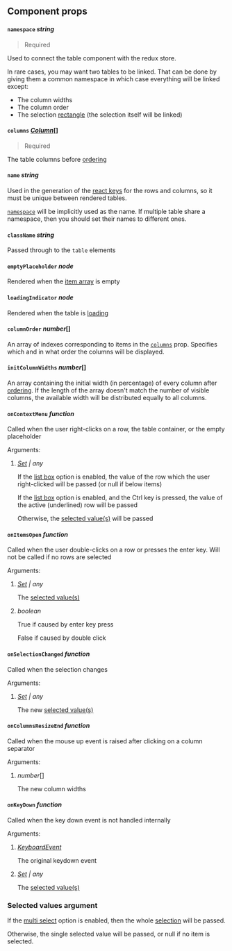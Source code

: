 ## Component props 

#### `namespace`  *string*

>  Required

Used to connect the table component with the redux store.

In rare cases, you may want two tables to be linked. That can be done by giving them a common namespace in which case everything will be linked except:

* The column widths
* The column order
* The selection <u>rectangle</u> (the selection itself will be linked)

#### `columns` *[Column](./column.md)*[]

> Required

The table columns before [ordering][columnOrder]

#### `name`  *string*

Used in the generation of the [react keys](https://reactjs.org/docs/lists-and-keys.html#keys) for the rows and columns, so it must be unique between rendered tables.

[`namespace`](#namespace-string) will be implicitly used as the name. If multiple table share a namespace, then you should set their names to different ones.

#### `className` *string*

Passed through to the `table` elements

#### `emptyPlaceholder` *node*

Rendered when the [item array][tableItems] is empty

#### `loadingIndicator` *node*

Rendered when the table is [loading](isLoading)

#### `columnOrder` *number*[]

An array of indexes corresponding to items in the [`columns`][columns] prop. Specifies which and in what order the columns will be displayed.

#### `initColumnWidths` *number*[]

An array containing the initial width (in percentage) of every column after [ordering][columnOrder]. If the length of the array doesn't match the number of visible columns, the available width will be distributed equally to all columns.

#### `onContextMenu` *function*

Called when the user right-clicks on a row, the table container, or the empty placeholder

Arguments:

1. *[Set][set] \| any*

   If the [list box][listBox] option is enabled, the value of the row which the user right-clicked will be passed (or null if below items)

   If the [list box][listBox] option is enabled, and the Ctrl key is pressed, the value of the active (underlined) row will be passed

   Otherwise, the [selected value(s)][selectedValues] will be passed

#### `onItemsOpen` *function*

Called when the user double-clicks on a row or presses the enter key. Will not be called if no rows are selected

Arguments:

1. *[Set][set] \| any*

   The [selected value(s)][selectedValues]

2. *boolean*

   True if caused by enter key press

   False if caused by double click

#### `onSelectionChanged` *function*

Called when the selection changes

Arguments:

1. *[Set][set] \| any*

   The new [selected value(s)][selectedValues]

#### `onColumnsResizeEnd` *function*

Called when the mouse up event is raised after clicking on a column separator

Arguments:

1. *number*[]

   The new column widths

#### `onKeyDown` *function*

Called when the key down event is not handled internally

Arguments:

1. *[KeyboardEvent](https://developer.mozilla.org/en-US/docs/Web/API/KeyboardEvent)*

   The original keydown event

2. *[Set][set] \| any*

   The [selected value(s)][selectedValues]

### Selected values argument

If the [multi select][multiSelect] option is enabled, then the whole [selection][selection] will be passed.

Otherwise, the single selected value will be passed, or null if no item is selected.



[set]: https://developer.mozilla.org/en-US/docs/Web/JavaScript/Reference/Global_Objects/Set



[ columns ]: #columns-column
[ columnOrder ]: #columnorder-number
[selectedValues]: #selected-values-argument



[selection]: ./state.md#selection-set
[activeValue]: ./state.md#activevalue-any
[ tableItems ]: ./state.md#tableItems-object
[isLoading]: ./state.md#isloading-boolean



[ listBox ]: ./options.md#listbox-boolean
[ multiSelect ]: ./options.md#multiselect-boolean